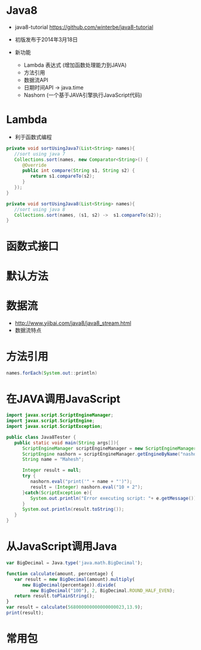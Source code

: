 # Java8

- java8-tutorial <https://github.com/winterbe/java8-tutorial>
- 初版发布于2014年3月18日
- 新功能

  - Lambda 表达式 (增加函数处理能力到JAVA)
  - 方法引用
  - 数据流API
  - 日期时间API -> java.time
  - Nashorn (一个基于JAVA引擎执行JavaScript代码)

# Lambda

- 利于函数式编程

```java
private void sortUsingJava7(List<String> names){
   //sort using java 7
   Collections.sort(names, new Comparator<String>() {
      @Override
      public int compare(String s1, String s2) {
         return s1.compareTo(s2);
      }
   });
}

private void sortUsingJava8(List<String> names){
   //sort using java 8
   Collections.sort(names, (s1, s2) ->  s1.compareTo(s2));      
}
```

# 函数式接口

# 默认方法

# 数据流

- <http://www.yiibai.com/java8/java8_stream.html>
- 数据流特点

# 方法引用

```java
names.forEach(System.out::println)
```

# 在JAVA调用JavaScript

```java
import javax.script.ScriptEngineManager;
import javax.script.ScriptEngine;
import javax.script.ScriptException;

public class Java8Tester {
   public static void main(String args[]){
      ScriptEngineManager scriptEngineManager = new ScriptEngineManager();
      ScriptEngine nashorn = scriptEngineManager.getEngineByName("nashorn");
      String name = "Mahesh";

      Integer result = null;
      try {
         nashorn.eval("print('" + name + "')");
         result = (Integer) nashorn.eval("10 + 2");   
      }catch(ScriptException e){
         System.out.println("Error executing script: "+ e.getMessage());
      }
      System.out.println(result.toString());
   }
}
```

# 从JavaScript调用Java

```javascript
var BigDecimal = Java.type('java.math.BigDecimal');

function calculate(amount, percentage) {
   var result = new BigDecimal(amount).multiply(
      new BigDecimal(percentage)).divide(
         new BigDecimal("100"), 2, BigDecimal.ROUND_HALF_EVEN);
   return result.toPlainString();
}
var result = calculate(568000000000000000023,13.9);
print(result);
```

# 常用包
